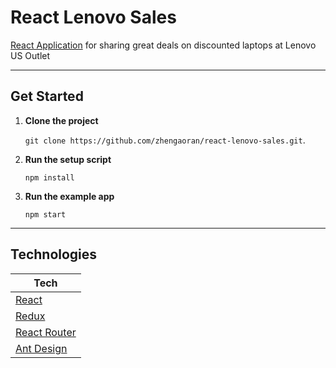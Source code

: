 # React Lenovo Sales

   [React Application](https://react-lenovo-app.web.app/) for sharing great deals on discounted laptops at Lenovo US Outlet
   
---

## Get Started

1. **Clone the project**

    `git clone https://github.com/zhengaoran/react-lenovo-sales.git`.

3. **Run the setup script**

    `npm install`

4. **Run the example app**

    `npm start`

---

## Technologies

| **Tech** |
|----------|
|  [React](https://facebook.github.io/react/)  |
|  [Redux](http://redux.js.org) |
|  [React Router](https://github.com/reactjs/react-router) |
|  [Ant Design](https://github.com/ant-design/ant-design) |
